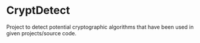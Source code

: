# CryptDetect
Project to detect potential cryptographic algorithms that have been used in given projects/source code. 
